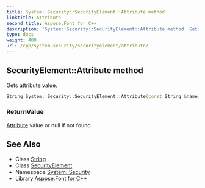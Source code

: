 ```yaml
---
title: System::Security::SecurityElement::Attribute method
linktitle: Attribute
second_title: Aspose.Font for C++
description: 'System::Security::SecurityElement::Attribute method. Gets attribute value in C++.'
type: docs
weight: 400
url: /cpp/system.security/securityelement/attribute/
---
```

## SecurityElement::Attribute method


Gets attribute value.

```cpp
String System::Security::SecurityElement::Attribute(const String &name)
```


### ReturnValue

[Attribute](../../../system/attribute/) value or null if not found.

## See Also

* Class [String](../../../system/string/)
* Class [SecurityElement](../)
* Namespace [System::Security](../../)
* Library [Aspose.Font for C++](../../../)
